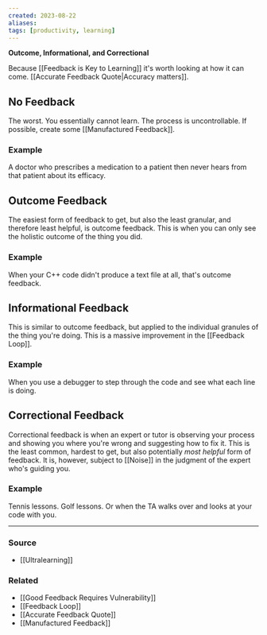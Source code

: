 ```yaml
---
created: 2023-08-22
aliases: 
tags: [productivity, learning]
---
```

**Outcome, Informational, and Correctional**

Because [[Feedback is Key to Learning]] it's worth looking at how it can come. [[Accurate Feedback Quote|Accuracy matters]].

## No Feedback
The worst. You essentially cannot learn. The process is uncontrollable. If possible, create some [[Manufactured Feedback]].
### Example
A doctor who prescribes a medication to a patient then never hears from that patient about its efficacy.
## Outcome Feedback
The easiest form of feedback to get, but also the least granular, and therefore least helpful, is outcome feedback. This is when you can only see the holistic outcome of the thing you did. 
### Example
When your C++ code didn't produce a text file at all, that's outcome feedback.
## Informational Feedback
This is similar to outcome feedback, but applied to the individual granules of the thing you're doing. This is a massive improvement in the [[Feedback Loop]].
### Example
When you use a debugger to step through the code and see what each line is doing.
## Correctional Feedback
Correctional feedback is when an expert or tutor is observing your process and showing you where you're wrong and suggesting how to fix it. This is the least common, hardest to get, but also potentially *most helpful* form of feedback. It is, however, subject to [[Noise]] in the judgment of the expert who's guiding you.
### Example
Tennis lessons. Golf lessons. Or when the TA walks over and looks at your code with you.

---
### Source
- [[Ultralearning]]

### Related
- [[Good Feedback Requires Vulnerability]]
- [[Feedback Loop]]
- [[Accurate Feedback Quote]]
- [[Manufactured Feedback]]
 